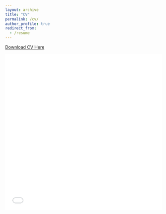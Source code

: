 ```yaml
---
layout: archive
title: "CV"
permalink: /cv/
author_profile: true
redirect_from:
  - /resume
---
```


[Download CV Here](/files/jd_vitae.pdf)

<iframe src="/files/jd_vitae.pdf" width="100%" height="500" frameborder="no" border="0" marginwidth="0" marginheight="0"></iframe>
